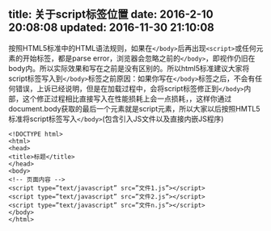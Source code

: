title: 关于script标签位置
date: 2016-2-10 20:08:08
updated: 2016-11-30 21:10:08
---


按照HTML5标准中的HTML语法规则，如果在`</body>`后再出现`<script>`或任何元素的开始标签，都是parse error，浏览器会忽略之前的`</body>`，即视作仍旧在body内。所以实际效果和写在</body>之前是没有区别的。所以html5标准建议大家将script标签写入到`</body>`标签之前原因：如果你写在`</body>`标签之后，不会有任何错误，上诉已经说明，但是在加载过程中，会将script标签修正到`</body>`内部，这个修正过程相比直接写入在性能损耗上会一点损耗，，这样你通过document.body获取的最后一个元素就是script元素，所以大家以后按照HMTL5 标准将script标签写入`</body>`(包含引入JS文件以及直接内嵌JS程序)
```
<!DOCTYPE html>  
<html>  
<head>  
<title>标题</title>  
</head>  
<body>  
<!-- 页面内容 -->  
<script type=”text/javascript” src=”文件1.js”></script>  
<script type=”text/javascript” src=”文件2.js”></script>  
<script type=”text/javascript” src=”文件n.js”></script>  
</body>  
</html>  

```

